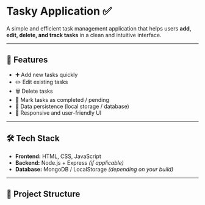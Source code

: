 # Tasky Application ✅

A simple and efficient task management application that helps users **add, edit, delete, and track tasks** in a clean and intuitive interface.  

---

## 🚀 Features
- ➕ Add new tasks quickly  
- ✏️ Edit existing tasks  
- 🗑️ Delete tasks  
- 📌 Mark tasks as completed / pending  
- 💾 Data persistence (local storage / database)  
- 🎨 Responsive and user-friendly UI  

---

## 🛠️ Tech Stack
- **Frontend:** HTML, CSS, JavaScript  
- **Backend:** Node.js + Express *(if applicable)*  
- **Database:** MongoDB / LocalStorage *(depending on your build)*  

---

## 📂 Project Structure
